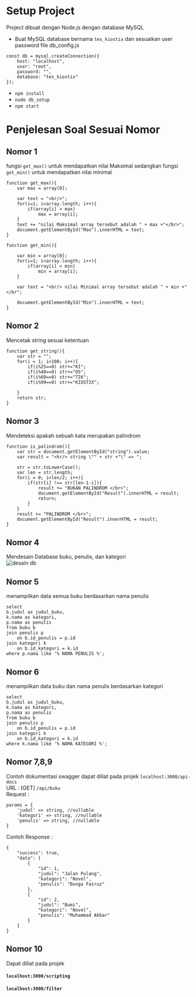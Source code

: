 # Setup Project
Project dibuat dengan Node.js dengan database MySQL
- Buat MySQL database bernama `tes_kiostix` dan sesuaikan user password file db_config.js
```
const db = mysql.createConnection({
    host: "localhost",
    user: "root",
    password: "",
    database: "tes_kiostix"
});
```
- `npm install`
- `node db_setup`
- `npm start`

# Penjelesan Soal Sesuai Nomor
## Nomor 1
fungsi `get_max()` untuk mendapatkan nilai Maksimal sedangkan fungsi `get_min()` untuk mendapatkan nilai minimal
```
function get_max(){
    var max = array[0];

    var text = "<br/>";
    for(i=1; i<array.length; i++){
        if(array[i] > max)
            max = array[i];
    }
    text += "nilai Maksimal array tersebut adalah " + max +"</br>";
    document.getElementById("Max").innerHTML = text;
}

function get_min(){

    var min = array[0];
    for(i=1; i<array.length; i++){
        if(array[i] < min)
            min = array[i];
    }

    var text = "<br/> nilai Minimal array tersebut adalah " + min +"</br";

    document.getElementById("Min").innerHTML = text;
}

```
## Nomor 2
Mencetak string sesuai ketentuan
```
function get_string(){
    var str = "";
    for(i = 1; i<100; i++){
        if(i%25==0) str+="KI";
        if(i%40==0) str+="OS";
        if(i%60==0) str+="TIK";
        if(i%99==0) str+="KIOSTIX";
        
    }
    return str;
}
```

## Nomor 3
Mendeteksi apakah sebuah kata merupakan palindrom
```
function is_palindrom(){
    var str = document.getElementById("string").value;
    var result = "<hr/> string \"" + str +"\" => ";

    str = str.toLowerCase();
    var len = str.length;
    for(i = 0; i<len/2; i++){
        if(str[i] !== str[len-1-i]){
            result += "BUKAN PALINDROM </br>";
            document.getElementById("Result").innerHTML = result;
            return;
        }
    }
    result += "PALINDROM </br>";
    document.getElementById("Result").innerHTML = result;
}
```

## Nomor 4
Mendesain Database buku, penulis, dan kategori <br>
![desain db](https://github.com/bunga29/kiostix-test/assets/57172208/6b3a3aa5-af68-46ff-9488-f968f454c1a8)

## Nomor 5
menampilkan data semua buku berdasarkan nama penulis
```
select 
b.judul as judul_buku,
k.nama as kategori,
p.nama as penulis
from buku b
join penulis p 
    on b.id_penulis = p.id 
join kategori k 
    on b.id_kategori = k.id 
where p.nama like '% NAMA PENULIS %';
```

## Nomor 6
menampilkan data buku dan nama penulis berdasarkan kategori
```
select 
b.judul as judul_buku,
k.nama as kategori,
p.nama as penulis
from buku b
join penulis p 
    on b.id_penulis = p.id 
join kategori k 
    on b.id_kategori = k.id 
where k.nama like '% NAMA KATEGORI %';
```
## Nomor 7,8,9
Contoh dokumentasi swagger dapat diliat pada projek `localhost:3000/api-docs` <br>
URL : 
[GET] `/api/buku`
<br>
Request :
```
params = {
    'judul' => string, //nullable
    'kategori' => string, //nullable
    'penulis' => string, //nullable
}
```
Contoh Response :
```
{
    "success": true,
    "data": [
        {
            "id": 1,
            "judul": "Jalan Pulang",
            "kategori": "Novel",
            "penulis": "Bunga Fairuz"
        },
        {
            "id": 2,
            "judul": "Bumi",
            "kategori": "Novel",
            "penulis": "Muhammad Akbar"
        }
    ]
}
```
## Nomor 10
Dapat diliat pada projek
#### `localhost:3000/scripting`
#### `localhost:3000/filter`


